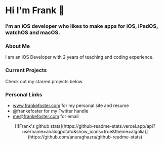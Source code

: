 # Hi I'm Frank 👋

### I’m an iOS developer who likes to make apps for iOS, iPadOS, watchOS and macOS. 

### About Me
I am an iOS Developer with 2 years of teaching and coding experience. 

### Current Projects
Check out my starred projects below.

### Personal Links

- www.frankefoster.com for my personal site and resume
- @frankefoster for my Twitter handle
- me@frankefoster.com for email


<p align=center>[![Frank's github stats](https://github-readme-stats.vercel.app/api?username=analogpotato&show_icons=true&theme=algolia)](https://github.com/anuraghazra/github-readme-stats)</p>




<!--
**analogpotato/analogpotato** is a ✨ _special_ ✨ repository because its `README.md` (this file) appears on your GitHub profile.

Here are some ideas to get you started:

- 🔭 I’m currently working on ...
- 🌱 I’m currently learning ...
- 👯 I’m looking to collaborate on ...
- 🤔 I’m looking for help with ...
- 💬 Ask me about ...
- 📫 How to reach me: ...
- 😄 Pronouns: ...
- ⚡ Fun fact: ...
-->
